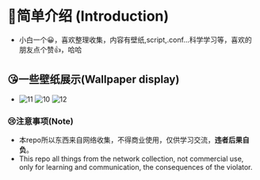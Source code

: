 # 🙌简单介绍 (Introduction)
- 小白一个😀，喜欢整理收集，内容有壁纸,script,.conf...科学学习等，喜欢的朋友点个赞👍，哈哈

## 😘一些壁纸展示(Wallpaper display)
- ![11](https://github.com/Fubro/by-Some-things/blob/master/jpg/11.JPG)              ![10](https://github.com/Fubro/by-Some-things/blob/master/jpg/10.JPG)              ![12](https://github.com/Fubro/by-Some-things/blob/master/jpg/12.JPG)





### 😢注意事项(Note)

- 本repo所以东西来自网络收集，不得商业使用，仅供学习交流，**违者后果自负**。
- This repo all things from the network collection, not commercial use, only for learning and communication, the consequences of the violator.


